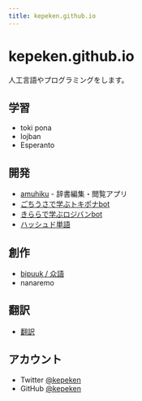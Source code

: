 ```yaml
---
title: kepeken.github.io
---
```


# kepeken.github.io

人工言語やプログラミングをします。

## 学習
- toki pona
- lojban
- Esperanto

## 開発
- [amuhiku](/amuhiku/) - 辞書編集・閲覧アプリ
- [ごちうさで学ぶトキポナbot](https://github.com/kepeken/pilinponapona/tree/master/accounts/pilinponapona)
- [きららで学ぶロジバンbot](https://github.com/kepeken/pilinponapona/tree/master/accounts/kirara_jbo)
- [ハッシュド単語](/tutci/hashed_tango)

## 創作
- [bipuuk / 众語](/bipuuk/)
- nanaremo

## 翻訳
- [翻訳](/fanva/)

## アカウント
- Twitter [@kepeken](https://twitter.com/kepeken)
- GitHub [@kepeken](https://github.com/kepeken)
